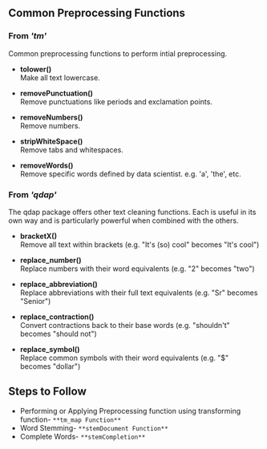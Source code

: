 ## Common Preprocessing Functions

### From _'tm'_

Common preprocessing functions to perform intial preprocessing.

- **tolower()**    
Make all text lowercase.

- **removePunctuation()**    
Remove punctuations like periods and exclamation points.

- **removeNumbers()**    
Remove numbers.

- **stripWhiteSpace()**    
Remove tabs and whitespaces.

- **removeWords()**    
Remove specific words defined by data scientist. e.g. 'a', 'the', etc.

### From _'qdap'_

The qdap package offers other text cleaning functions. Each is useful in its own way and is particularly powerful when combined with 
the others.

- **bracketX()**   
Remove all text within brackets (e.g. "It's (so) cool" becomes "It's cool")

- **replace_number()**    
Replace numbers with their word equivalents (e.g. "2" becomes "two")

- **replace_abbreviation()**    
Replace abbreviations with their full text equivalents (e.g. "Sr" becomes "Senior")

- **replace_contraction()**    
Convert contractions back to their base words (e.g. "shouldn't" becomes "should not")

- **replace_symbol()**    
Replace common symbols with their word equivalents (e.g. "$" becomes "dollar")

## Steps to Follow

- Performing or Applying Preprocessing function using transforming function- `**tm_map Function**`
- Word Stemming- `**stemDocument Function**`    
- Complete Words- `**stemCompletion**`
